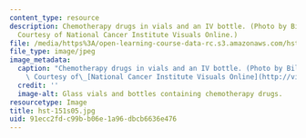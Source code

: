 ```yaml
---
content_type: resource
description: Chemotherapy drugs in vials and an IV bottle. (Photo by Bill Branson.
  Courtesy of National Cancer Institute Visuals Online.)
file: /media/https%3A/open-learning-course-data-rc.s3.amazonaws.com/hst-151-principles-of-pharmacology-spring-2005/91ecc2fdc99bb06e1a96dbcb6636e476_hst-151s05.jpg
file_type: image/jpeg
image_metadata:
  caption: "Chemotherapy drugs in vials and an IV bottle. (Photo by Bill Branson.\
    \ Courtesy of\_[National Cancer Institute Visuals Online](http://visualsonline.cancer.gov/).)"
  credit: ''
  image-alt: Glass vials and bottles containing chemotherapy drugs.
resourcetype: Image
title: hst-151s05.jpg
uid: 91ecc2fd-c99b-b06e-1a96-dbcb6636e476
---
```


